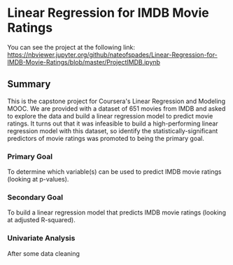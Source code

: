 # Linear Regression for IMDB Movie Ratings

You can see the project at the following link:
https://nbviewer.jupyter.org/github/nateofspades/Linear-Regression-for-IMDB-Movie-Ratings/blob/master/ProjectIMDB.ipynb

## Summary
This is the capstone project for Coursera's Linear Regression and Modeling MOOC. We are provided with a dataset of 651 movies from IMDB and asked to explore the data and build a linear regression model to predict movie ratings. It turns out that it was infeasible to build a high-performing linear regression model with this dataset, so identify the statistically-significant predictors of movie ratings was promoted to being the primary goal.

### Primary Goal
To determine which variable(s) can be used to predict IMDB movie ratings (looking at p-values).

### Secondary Goal
To build a linear regression model that predicts IMDB movie ratings (looking at adjusted R-squared).

### Univariate Analysis
After some data cleaning 
